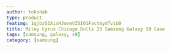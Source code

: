 ```yaml
---
author: tokodab
type: product
featimg: 1qjbzS1AixHJovmVZSI01FactmymTvib0
title: Miley Cyrus Chicago Bulls 23 Samsung Galaxy S9 Case
tags: [samsung, galaxy, s9]
category: [samsung]
---
```

